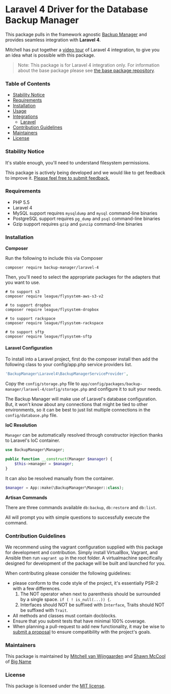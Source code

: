 # Laravel 4 Driver for the Database Backup Manager

This package pulls in the framework agnostic [Backup Manager](https://github.com/backup-manager/backup-manager) and provides seamless integration with **Laravel 4**. 

Mitchell has put together a [video tour](https://www.youtube.com/watch?v=vWXy0R8OavM) of Laravel 4 integration, to give you an idea what is possible with this package.

> Note: This package is for Laravel 4 integration only. For information about the base package please see [the base package repository](https://github.com/backup-manager/backup-manager).

### Table of Contents

- [Stability Notice](#stability-notice)
- [Requirements](#requirements)
- [Installation](#installation)
- [Usage](#usage)
- [Integrations](#integrations)
    - [Laravel](#laravel)
- [Contribution Guidelines](#contribution-guidelines)
- [Maintainers](#maintainers)
- [License](#license)

### Stability Notice

It's stable enough, you'll need to understand filesystem permissions.

This package is actively being developed and we would like to get feedback to improve it. [Please feel free to submit feedback.](https://github.com/backup-manager/laravel-4/issues/new)

### Requirements

- PHP 5.5
- Laravel 4
- MySQL support requires `mysqldump` and `mysql` command-line binaries
- PostgreSQL support requires `pg_dump` and `psql` command-line binaries
- Gzip support requires `gzip` and `gunzip` command-line binaries

### Installation

**Composer**

Run the following to include this via Composer

```shell
composer require backup-manager/laravel-4
```

Then, you'll need to select the appropriate packages for the adapters that you want to use.

```shell
# to support s3
composer require league/flysystem-aws-s3-v2

# to support dropbox
composer require league/flysystem-dropbox

# to support rackspace
composer require league/flysystem-rackspace

# to support sftp
composer require league/flysystem-sftp
```

#### Laravel Configuration

To install into a Laravel project, first do the composer install then add the following class to your config/app.php service providers list.

```php
'BackupManager\Laravel4\BackupManagerServiceProvider',
```

Copy the `config/storage.php` file to `app/config/packages/backup-manager/laravel-4/config/storage.php` and configure it to suit your needs.

The Backup Manager will make use of Laravel's database configuration. But, it won't know about any connections that might be tied to other environments, so it can be best to just list multiple connections in the `config/database.php` file.

**IoC Resolution**

`Manager` can be automatically resolved through constructor injection thanks to Laravel's IoC container.

```php
use BackupManager\Manager;

public function __construct(Manager $manager) {
    $this->manager = $manager;
}
```

It can also be resolved manually from the container.

```php
$manager = App::make(\BackupManager\Manager::class);
```

**Artisan Commands**

There are three commands available `db:backup`, `db:restore` and `db:list`.

All will prompt you with simple questions to successfully execute the command.

### Contribution Guidelines

We recommend using the vagrant configuration supplied with this package for development and contribution. Simply install VirtualBox, Vagrant, and Ansible then run `vagrant up` in the root folder. A virtualmachine specifically designed for development of the package will be built and launched for you.

When contributing please consider the following guidelines:

- please conform to the code style of the project, it's essentially PSR-2 with a few differences.
    1. The NOT operator when next to parenthesis should be surrounded by a single space. `if ( ! is_null(...)) {`.
    2. Interfaces should NOT be suffixed with `Interface`, Traits should NOT be suffixed with `Trait`.
- All methods and classes must contain docblocks.
- Ensure that you submit tests that have minimal 100% coverage.
- When planning a pull-request to add new functionality, it may be wise to [submit a proposal](https://github.com/backup-manager/laravel-4/issues/new) to ensure compatibility with the project's goals.

### Maintainers

This package is maintained by [Mitchell van Wijngaarden](http://kooding.nl) and [Shawn McCool](http://shawnmc.cool) of [Big Name](http://heybigname.com)

### License

This package is licensed under the [MIT license](https://github.com/backup-manager/laravel-4/blob/master/LICENSE).
